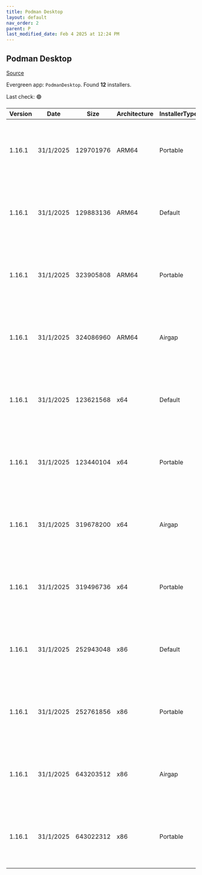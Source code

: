 ```yaml
---
title: Podman Desktop
layout: default
nav_order: 2
parent: P
last_modified_date: Feb 4 2025 at 12:24 PM
---
```


## Podman Desktop

[Source](https://github.com/podman-desktop/podman-desktop)

Evergreen app: `PodmanDesktop`. Found **12** installers.

Last check: 🟢

| Version | Date      | Size      | Architecture | InstallerType | Type | URI                                                                                                                                                                                                                                                |
| ------- | --------- | --------- | ------------ | ------------- | ---- | -------------------------------------------------------------------------------------------------------------------------------------------------------------------------------------------------------------------------------------------------- |
| 1.16.1  | 31/1/2025 | 129701976 | ARM64        | Portable      | exe  | [https://github.com/podman-desktop/podman-desktop/releases/download/v1.16.1/podman-desktop-1.16.1-arm64.exe](https://github.com/podman-desktop/podman-desktop/releases/download/v1.16.1/podman-desktop-1.16.1-arm64.exe)                           |
| 1.16.1  | 31/1/2025 | 129883136 | ARM64        | Default       | exe  | [https://github.com/podman-desktop/podman-desktop/releases/download/v1.16.1/podman-desktop-1.16.1-setup-arm64.exe](https://github.com/podman-desktop/podman-desktop/releases/download/v1.16.1/podman-desktop-1.16.1-setup-arm64.exe)               |
| 1.16.1  | 31/1/2025 | 323905808 | ARM64        | Portable      | exe  | [https://github.com/podman-desktop/podman-desktop/releases/download/v1.16.1/podman-desktop-airgap-1.16.1-arm64.exe](https://github.com/podman-desktop/podman-desktop/releases/download/v1.16.1/podman-desktop-airgap-1.16.1-arm64.exe)             |
| 1.16.1  | 31/1/2025 | 324086960 | ARM64        | Airgap        | exe  | [https://github.com/podman-desktop/podman-desktop/releases/download/v1.16.1/podman-desktop-airgap-1.16.1-setup-arm64.exe](https://github.com/podman-desktop/podman-desktop/releases/download/v1.16.1/podman-desktop-airgap-1.16.1-setup-arm64.exe) |
| 1.16.1  | 31/1/2025 | 123621568 | x64          | Default       | exe  | [https://github.com/podman-desktop/podman-desktop/releases/download/v1.16.1/podman-desktop-1.16.1-setup-x64.exe](https://github.com/podman-desktop/podman-desktop/releases/download/v1.16.1/podman-desktop-1.16.1-setup-x64.exe)                   |
| 1.16.1  | 31/1/2025 | 123440104 | x64          | Portable      | exe  | [https://github.com/podman-desktop/podman-desktop/releases/download/v1.16.1/podman-desktop-1.16.1-x64.exe](https://github.com/podman-desktop/podman-desktop/releases/download/v1.16.1/podman-desktop-1.16.1-x64.exe)                               |
| 1.16.1  | 31/1/2025 | 319678200 | x64          | Airgap        | exe  | [https://github.com/podman-desktop/podman-desktop/releases/download/v1.16.1/podman-desktop-airgap-1.16.1-setup-x64.exe](https://github.com/podman-desktop/podman-desktop/releases/download/v1.16.1/podman-desktop-airgap-1.16.1-setup-x64.exe)     |
| 1.16.1  | 31/1/2025 | 319496736 | x64          | Portable      | exe  | [https://github.com/podman-desktop/podman-desktop/releases/download/v1.16.1/podman-desktop-airgap-1.16.1-x64.exe](https://github.com/podman-desktop/podman-desktop/releases/download/v1.16.1/podman-desktop-airgap-1.16.1-x64.exe)                 |
| 1.16.1  | 31/1/2025 | 252943048 | x86          | Default       | exe  | [https://github.com/podman-desktop/podman-desktop/releases/download/v1.16.1/podman-desktop-1.16.1-setup.exe](https://github.com/podman-desktop/podman-desktop/releases/download/v1.16.1/podman-desktop-1.16.1-setup.exe)                           |
| 1.16.1  | 31/1/2025 | 252761856 | x86          | Portable      | exe  | [https://github.com/podman-desktop/podman-desktop/releases/download/v1.16.1/podman-desktop-1.16.1.exe](https://github.com/podman-desktop/podman-desktop/releases/download/v1.16.1/podman-desktop-1.16.1.exe)                                       |
| 1.16.1  | 31/1/2025 | 643203512 | x86          | Airgap        | exe  | [https://github.com/podman-desktop/podman-desktop/releases/download/v1.16.1/podman-desktop-airgap-1.16.1-setup.exe](https://github.com/podman-desktop/podman-desktop/releases/download/v1.16.1/podman-desktop-airgap-1.16.1-setup.exe)             |
| 1.16.1  | 31/1/2025 | 643022312 | x86          | Portable      | exe  | [https://github.com/podman-desktop/podman-desktop/releases/download/v1.16.1/podman-desktop-airgap-1.16.1.exe](https://github.com/podman-desktop/podman-desktop/releases/download/v1.16.1/podman-desktop-airgap-1.16.1.exe)                         |
